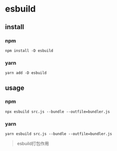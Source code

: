 # esbuild

## install

### npm

```shell
npm install -D esbuild
```

### yarn

```shell
yarn add -D esbuild
```



## usage

### npm

```shell
npx esbuild src.js --bundle --outfile=bundler.js 
```

### yarn

```shell
yarn esbuild src.js --bundle --outfile=bundler.js  
```

> esbuild打包作用
